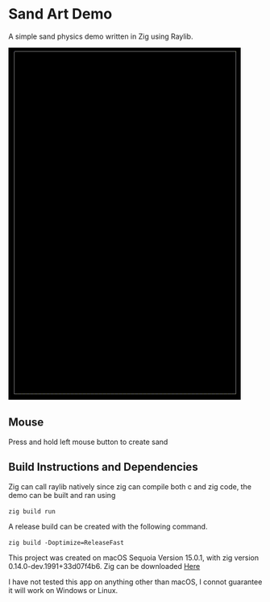 # Sand Art Demo

A simple sand physics demo written in Zig using Raylib.

![A demo representation](imgs/demo2.gif)

## Mouse 

Press and hold left mouse button to create sand

## Build Instructions and Dependencies

Zig can call raylib natively since zig can compile both c
and zig code, the demo can be built and ran using 

`zig build run`

A release build can be created with the following command.

`zig build -Doptimize=ReleaseFast`

This project was created on macOS Sequoia Version 15.0.1, with
zig version 0.14.0-dev.1991+33d07f4b6. Zig can be downloaded 
[Here](https://ziglang.org/download/)

I have not tested this app on anything other than macOS, I connot
guarantee it will work on Windows or Linux.
